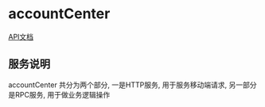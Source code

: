 accountCenter
====

[API文档](http://192.168.0.10/server/tech.cloudzen/blob/live_broadcast/account_center/docs/api.md)

服务说明
----

accountCenter 共分为两个部分, 一是HTTP服务, 用于服务移动端请求, 另一部分是RPC服务, 用于做业务逻辑操作




